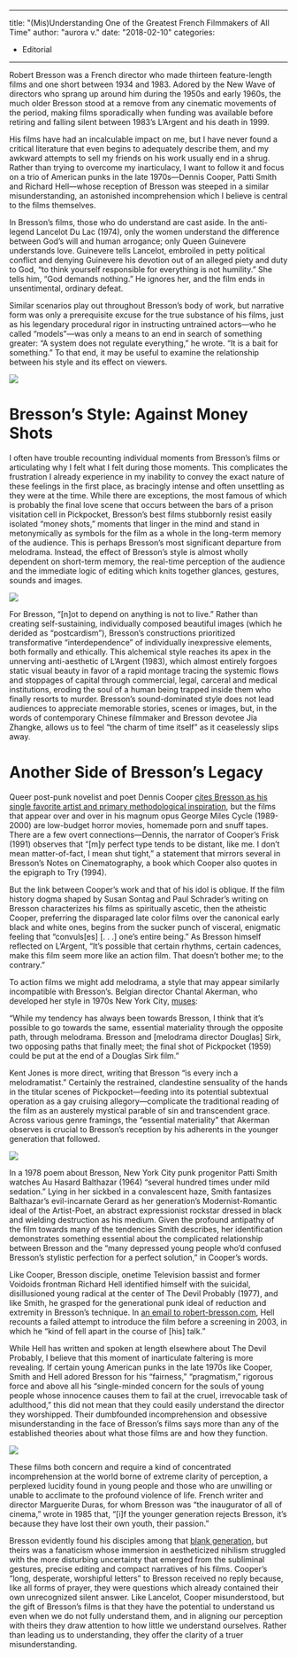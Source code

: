 
---
title: "(Mis)Understanding One of the Greatest French Filmmakers of All Time"
author: "aurora v."
date: "2018-02-10"
categories:
- Editorial
---

Robert Bresson was a French director who made thirteen feature-length films and one short between 1934 and 1983. Adored by the New Wave of directors who sprang up around him during the 1950s and early 1960s, the much older Bresson stood at a remove from any cinematic movements of the period, making films sporadically when funding was available before retiring and falling silent between 1983’s L’Argent and his death in 1999.

His films have had an incalculable impact on me, but I have never found a critical literature that even begins to adequately describe them, and my awkward attempts to sell my friends on his work usually end in a shrug. Rather than trying to overcome my inarticulacy, I want to follow it and focus on a trio of American punks in the late 1970s—Dennis Cooper, Patti Smith and Richard Hell—whose reception of Bresson was steeped in a similar misunderstanding, an astonished incomprehension which I believe is central to the films themselves.

In Bresson’s films, those who do understand are cast aside. In the anti-legend Lancelot Du Lac (1974), only the women understand the difference between God’s will and human arrogance; only Queen Guinevere understands love. Guinevere tells Lancelot, embroiled in petty political conflict and denying Guinevere his devotion out of an alleged piety and duty to God, “to think yourself responsible for everything is not humility.” She tells him, “God demands nothing.” He ignores her, and the film ends in unsentimental, ordinary defeat. 

Similar scenarios play out throughout Bresson’s body of work, but narrative form was only a prerequisite excuse for the true substance of his films, just as his legendary procedural rigor in instructing untrained actors—who he called “models”—was only a means to an end in search of something greater: “A system does not regulate everything,” he wrote. “It is a bait for something.” To that end, it may be useful to examine the relationship between his style and its effect on viewers.

![](https://i1.wp.com/vrvblog.co/wp-content/uploads/2018/09/image5-3.jpg?resize=771%2C473&#038;ssl=1)

# Bresson’s Style: Against Money Shots

I often have trouble recounting individual moments from Bresson’s films or articulating why I felt what I felt during those moments. This complicates the frustration I already experience in my inability to convey the exact nature of these feelings in the first place, as bracingly intense and often unsettling as they were at the time. While there are exceptions, the most famous of which is probably the final love scene that occurs between the bars of a prison visitation cell in Pickpocket, Bresson’s best films stubbornly resist easily isolated “money shots,” moments that linger in the mind and stand in metonymically as symbols for the film as a whole in the long-term memory of the audience. This is perhaps Bresson’s most significant departure from melodrama. Instead, the effect of Bresson’s style is almost wholly dependent on short-term memory, the real-time perception of the audience and the immediate logic of editing which knits together glances, gestures, sounds and images.

![](https://i1.wp.com/vrvblog.co/wp-content/uploads/2018/09/image2-8.png?resize=540%2C316&#038;ssl=1)

For Bresson, “[n]ot to depend on anything is not to live.” Rather than creating self-sustaining, individually composed beautiful images (which he derided as “postcardism”), Bresson’s constructions prioritized transformative “interdependence” of individually inexpressive elements, both formally and ethically. This alchemical style reaches its apex in the unnerving anti-aesthetic of L’Argent (1983), which almost entirely forgoes static visual beauty in favor of a rapid montage tracing the systemic flows and stoppages of capital through commercial, legal, carceral and medical institutions, eroding the soul of a human being trapped inside them who finally resorts to murder. Bresson’s sound-dominated style does not lead audiences to appreciate memorable stories, scenes or images, but, in the words of contemporary Chinese filmmaker and Bresson devotee Jia Zhangke, allows us to feel “the charm of time itself” as it ceaselessly slips away.

# Another Side of Bresson’s Legacy

Queer post-punk novelist and poet Dennis Cooper [cites Bresson as his single favorite artist and primary methodological inspiration](http://www.dennis-cooper.net/bio_bresson.htm), but the films that appear over and over in his magnum opus George Miles Cycle (1989-2000) are low-budget horror movies, homemade porn and snuff tapes. There are a few overt connections—Dennis, the narrator of Cooper’s Frisk (1991) observes that “[m]y perfect type tends to be distant, like me. I don’t mean matter-of-fact, I mean shut tight,” a statement that mirrors several in Bresson’s Notes on Cinematography, a book which Cooper also quotes in the epigraph to Try (1994). 

But the link between Cooper’s work and that of his idol is oblique. If the film history dogma shaped by Susan Sontag and Paul Schrader’s writing on Bresson characterizes his films as spiritually ascetic, then the atheistic Cooper, preferring the disparaged late color films over the canonical early black and white ones, begins from the sucker punch of visceral, enigmatic feeling that “convuls[es] [. . .] one&#8217;s entire being.” As Bresson himself reflected on L’Argent, “It’s possible that certain rhythms, certain cadences, make this film seem more like an action film. That doesn’t bother me; to the contrary.” 

To action films we might add melodrama, a style that may appear similarly incompatible with Bresson’s. Belgian director Chantal Akerman, who developed her style in 1970s New York City, [muses](http://sensesofcinema.com/2015/chantal-akerman/fragments/):

“While my tendency has always been towards Bresson, I think that it’s possible to go towards the same, essential materiality through the opposite path, through melodrama. Bresson and [melodrama director Douglas] Sirk, two opposing paths that finally meet; the final shot of Pickpocket (1959) could be put at the end of a Douglas Sirk film.”

Kent Jones is more direct, writing that Bresson “is every inch a melodramatist.” Certainly the restrained, clandestine sensuality of the hands in the titular scenes of Pickpocket—feeding into its potential subtextual operation as a gay cruising allegory—complicate the traditional reading of the film as an austerely mystical parable of sin and transcendent grace. Across various genre framings, the “essential materiality” that Akerman observes is crucial to Bresson’s reception by his adherents in the younger generation that followed.

![](https://i0.wp.com/vrvblog.co/wp-content/uploads/2018/09/image1-9.jpg?resize=640%2C480&#038;ssl=1)

In a 1978 poem about Bresson, New York City punk progenitor Patti Smith watches Au Hasard Balthazar (1964) “several hundred times under mild sedation.” Lying in her sickbed in a convalescent haze, Smith fantasizes Balthazar’s evil-incarnate Gerard as her generation’s Modernist-Romantic ideal of the Artist-Poet, an abstract expressionist rockstar dressed in black and wielding destruction as his medium. Given the profound antipathy of the film towards many of the tendencies Smith describes, her identification demonstrates something essential about the complicated relationship between Bresson and the “many depressed young people who&#8217;d confused Bresson&#8217;s stylistic perfection for a perfect solution,” in Cooper’s words. 

Like Cooper, Bresson disciple, onetime Television bassist and former Voidoids frontman Richard Hell identified himself with the suicidal, disillusioned young radical at the center of The Devil Probably (1977), and like Smith, he grasped for the generational punk ideal of reduction and extremity in Bresson’s technique. In [an email to robert-bresson.com](http://www.robert-bresson.com/Words/RichardHell_in_Philly.html), Hell recounts a failed attempt to introduce the film before a screening in 2003, in which he “kind of fell apart in the course of [his] talk.” 

While Hell has written and spoken at length elsewhere about The Devil Probably, I believe that this moment of inarticulate faltering is more revealing. If certain young American punks in the late 1970s like Cooper, Smith and Hell adored Bresson for his “fairness,” “pragmatism,” rigorous force and above all his “single-minded concern for the souls of young people whose innocence causes them to fail at the cruel, irrevocable task of adulthood,” this did not mean that they could easily understand the director they worshipped. Their dumbfounded incomprehension and obsessive misunderstanding in the face of Bresson’s films says more than any of the established theories about what those films are and how they function.

![](https://i2.wp.com/vrvblog.co/wp-content/uploads/2018/09/image4-4.jpg?resize=720%2C540&#038;ssl=1)

These films both concern and require a kind of concentrated incomprehension at the world borne of extreme clarity of perception, a perplexed lucidity found in young people and those who are unwilling or unable to acclimate to the profound violence of life. French writer and director Marguerite Duras, for whom Bresson was “the inaugurator of all of cinema,” wrote in 1985 that, “[i]f the younger generation rejects Bresson, it’s because they have lost their own youth, their passion.” 

Bresson evidently found his disciples among that [blank generation](https://www.youtube.com/watch?v=h1L8DVEZu90), but theirs was a fanaticism whose immersion in aestheticized nihilism struggled with the more disturbing uncertainty that emerged from the subliminal gestures, precise editing and compact narratives of his films. Cooper’s “long, desperate, worshipful letters” to Bresson received no reply because, like all forms of prayer, they were questions which already contained their own unrecognized silent answer. Like Lancelot, Cooper misunderstood, but the gift of Bresson’s films is that they have the potential to understand us even when we do not fully understand them, and in aligning our perception with theirs they draw attention to how little we understand ourselves. Rather than leading us to understanding, they offer the clarity of a truer misunderstanding.
